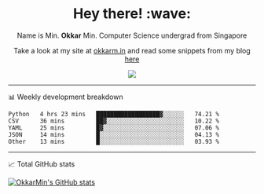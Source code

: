 <h1 align="center"> Hey there! :wave:</h1>

<p align="center">Name is Min. <strong>Okkar</strong> Min. Computer Science undergrad from Singapore</p>

<p align="center">Take a look at my site at <a href="https://okkarm.in" target="_blank">okkarm.in</a> and read some snippets from my blog <a href="https://okkarm.in/blog" target="_blank">here</a></p>

<p align="center">
  <a href="https://okkarm.in/linkedin" target='_blank'>
    <img src="https://img.shields.io/badge/linkedin-%230077B5.svg?&style=for-the-badge&logo=linkedin&logoColor=white" />
  </a>
 </p>

---

📊 Weekly development breakdown

<!--START_SECTION:waka-->
```text
Python   4 hrs 23 mins   ██████████████████▓░░░░░░   74.21 % 
CSV      36 mins         ██▓░░░░░░░░░░░░░░░░░░░░░░   10.22 % 
YAML     25 mins         █▓░░░░░░░░░░░░░░░░░░░░░░░   07.06 % 
JSON     14 mins         █░░░░░░░░░░░░░░░░░░░░░░░░   04.13 % 
Other    13 mins         █░░░░░░░░░░░░░░░░░░░░░░░░   03.93 % 
```
<!--END_SECTION:waka-->

---

📈 Total GitHub stats

<p>
  <a href="https://github.com/OkkarMin"><img src="https://github-readme-stats.vercel.app/api?username=OkkarMin&hide_border=true&show_icons=true&theme=graywhite" alt="OkkarMin's GitHub stats"></a>
</p>
